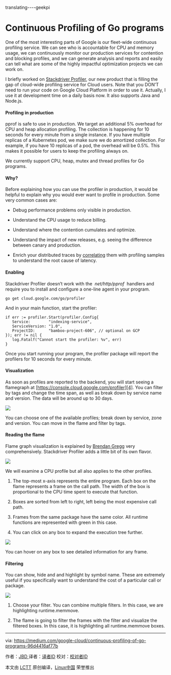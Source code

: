 translating----geekpi

Continuous Profiling of Go programs
============================================================

One of the most interesting parts of Google is our fleet-wide continuous profiling service. We can see who is accountable for CPU and memory usage, we can continuously monitor our production services for contention and blocking profiles, and we can generate analysis and reports and easily can tell what are some of the highly impactful optimization projects we can work on.

I briefly worked on [Stackdriver Profiler][2], our new product that is filling the gap of cloud-wide profiling service for Cloud users. Note that you DON’T need to run your code on Google Cloud Platform in order to use it. Actually, I use it at development time on a daily basis now. It also supports Java and Node.js.

#### Profiling in production

pprof is safe to use in production. We target an additional 5% overhead for CPU and heap allocation profiling. The collection is happening for 10 seconds for every minute from a single instance. If you have multiple replicas of a Kubernetes pod, we make sure we do amortized collection. For example, if you have 10 replicas of a pod, the overhead will be 0.5%. This makes it possible for users to keep the profiling always on.

We currently support CPU, heap, mutex and thread profiles for Go programs.

#### Why?

Before explaining how you can use the profiler in production, it would be helpful to explain why you would ever want to profile in production. Some very common cases are:

*   Debug performance problems only visible in production.

*   Understand the CPU usage to reduce billing.

*   Understand where the contention cumulates and optimize.

*   Understand the impact of new releases, e.g. seeing the difference between canary and production.

*   Enrich your distributed traces by [correlating][1] them with profiling samples to understand the root cause of latency.

#### Enabling

Stackdriver Profiler doesn’t work with the  _net/http/pprof_  handlers and require you to install and configure a one-line agent in your program.

```
go get cloud.google.com/go/profiler
```

And in your main function, start the profiler:

```
if err := profiler.Start(profiler.Config{
   Service:        "indexing-service",
   ServiceVersion: "1.0",
   ProjectID:      "bamboo-project-606", // optional on GCP
}); err != nil {
   log.Fatalf("Cannot start the profiler: %v", err) 
}
```

Once you start running your program, the profiler package will report the profilers for 10 seconds for every minute.

#### Visualization

As soon as profiles are reported to the backend, you will start seeing a flamegraph at [https://console.cloud.google.com/profiler][4]. You can filter by tags and change the time span, as well as break down by service name and version. The data will be around up to 30 days.


![](https://cdn-images-1.medium.com/max/900/1*JdCm1WwmTgExzee5-ZWfNw.gif)

You can choose one of the available profiles; break down by service, zone and version. You can move in the flame and filter by tags.

#### Reading the flame

Flame graph visualization is explained by [Brendan Gregg][5] very comprehensively. Stackdriver Profiler adds a little bit of its own flavor.


![](https://cdn-images-1.medium.com/max/900/1*QqzFJlV9v7U1s1reYsaXog.png)

We will examine a CPU profile but all also applies to the other profiles.

1.  The top-most x-axis represents the entire program. Each box on the flame represents a frame on the call path. The width of the box is proportional to the CPU time spent to execute that function.

2.  Boxes are sorted from left to right, left being the most expensive call path.

3.  Frames from the same package have the same color. All runtime functions are represented with green in this case.

4.  You can click on any box to expand the execution tree further.


![](https://cdn-images-1.medium.com/max/900/1*1jCm6f-Fl2mpkRe3-57mTg.png)

You can hover on any box to see detailed information for any frame.

#### Filtering

You can show, hide and and highlight by symbol name. These are extremely useful if you specifically want to understand the cost of a particular call or package.

![](https://cdn-images-1.medium.com/max/900/1*ka9fA-AAuKggAuIBq_uhGQ.png)

1.  Choose your filter. You can combine multiple filters. In this case, we are highlighting runtime.memmove.

2.  The flame is going to filter the frames with the filter and visualize the filtered boxes. In this case, it is highlighting all runtime.memmove boxes.

--------------------------------------------------------------------------------

via: https://medium.com/google-cloud/continuous-profiling-of-go-programs-96d4416af77b

作者：[JBD ][a]
译者：[译者ID](https://github.com/译者ID)
校对：[校对者ID](https://github.com/校对者ID)

本文由 [LCTT](https://github.com/LCTT/TranslateProject) 原创编译，[Linux中国](https://linux.cn/) 荣誉推出

[a]:https://medium.com/@rakyll?source=post_header_lockup
[1]:https://rakyll.org/profiler-labels/
[2]:https://cloud.google.com/profiler/
[3]:http://cloud.google.com/go/profiler
[4]:https://console.cloud.google.com/profiler
[5]:http://www.brendangregg.com/flamegraphs.html
